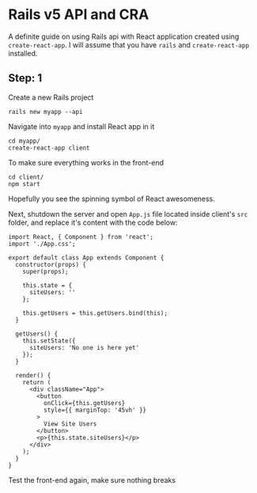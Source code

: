# Rails v5 API and CRA

A definite guide on using Rails api with React application created using `create-react-app`. I will assume that you have `rails` and `create-react-app` installed.

## Step: 1
Create a new Rails project
```
rails new myapp --api
```

Navigate into `myapp` and install React app in it
```
cd myapp/
create-react-app client
```

To make sure everything works in the front-end
```
cd client/
npm start
```

Hopefully you see the spinning symbol of React awesomeness.

Next, shutdown the server and open `App.js` file located inside client's `src` folder, and replace it's content with the code below:

    import React, { Component } from 'react';
    import './App.css';

    export default class App extends Component {
      constructor(props) {
        super(props);

        this.state = {
          siteUsers: ''
        };

        this.getUsers = this.getUsers.bind(this);
      }

      getUsers() {
        this.setState({
          siteUsers: 'No one is here yet'
        });
      }

      render() {
        return (
          <div className="App">
            <button 
              onClick={this.getUsers}
              style={{ marginTop: '45vh' }}
            >
              View Site Users
            </button>
            <p>{this.state.siteUsers}</p>
          </div>
        );
      }
    }

Test the front-end again, make sure nothing breaks